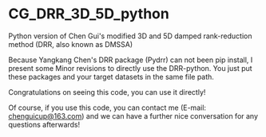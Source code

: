 # CG_DRR_3D_5D_python
Python version of Chen Gui's modified 3D and 5D damped rank-reduction method (DRR, also known as DMSSA)

Because Yangkang Chen's DRR package (Pydrr) can not been pip install, I present some Minor revisions to directly use the DRR-python. You just put these packages and your target datasets in the same file path.

Congratulations on seeing this code, you can use it directly!

Of course, if you use this code, you can contact me (E-mail: chenguicup@163.com) and we can have a further nice conversation for any questions afterwards!
